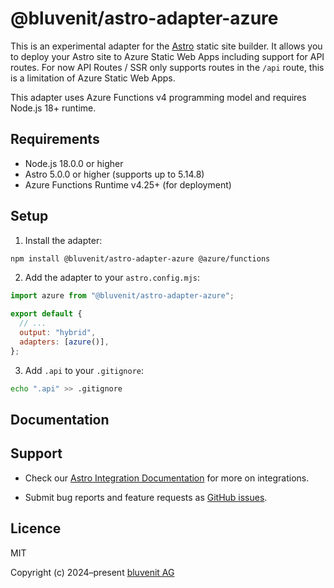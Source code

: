 # @bluvenit/astro-adapter-azure

This is an experimental adapter for the [Astro](https://astro.build) static site builder. It allows you to deploy your Astro site to Azure Static Web Apps including support for API routes. For now API Routes / SSR only supports routes in the `/api` route, this is a limitation of Azure Static Web Apps.

This adapter uses Azure Functions v4 programming model and requires Node.js 18+ runtime.

## Requirements

- Node.js 18.0.0 or higher
- Astro 5.0.0 or higher (supports up to 5.14.8)
- Azure Functions Runtime v4.25+ (for deployment)

## Setup

1. Install the adapter:

```bash
npm install @bluvenit/astro-adapter-azure @azure/functions
```

2. Add the adapter to your `astro.config.mjs`:

```javascript
import azure from "@bluvenit/astro-adapter-azure";

export default {
  // ...
  output: "hybrid",
  adapters: [azure()],
};
```

3. Add `.api` to your `.gitignore`:

```bash
echo ".api" >> .gitignore
```

## Documentation

## Support

- Check our [Astro Integration Documentation][astro-integration] for more on integrations.

- Submit bug reports and feature requests as [GitHub issues][issues].

## Licence

MIT

Copyright (c) 2024–present [bluvenit AG](bluvenit)

[bluvenit]: https://www.bluvenit.de/
[issues]: https://github.com/bluvenit/astro-adapter-azure/issues
[astro-integration]: https://docs.astro.build/en/guides/integrations-guide/
